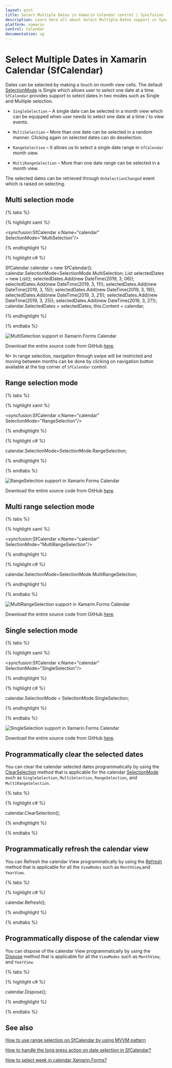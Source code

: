 ```yaml
---
layout: post
title: Select Multiple Dates in Xamarin Calendar control | Syncfusion
description: Learn here all about Select Multiple Dates support in Syncfusion Xamarin Calendar (SfCalendar) control and more.
platform: xamarin
control: Calendar
documentation: ug
---
```


# Select Multiple Dates in Xamarin Calendar (SfCalendar)

Dates can be selected by making a touch on month view cells. The default [SelectionMode](https://help.syncfusion.com/cr/xamarin/Syncfusion.SfCalendar.XForms.SfCalendar.html#Syncfusion_SfCalendar_XForms_SfCalendar_SelectionMode) is Single which allows user to select one date at a time. `SfCalendar` provides support to select dates in two modes such as Single and Multiple selection.

* `SingleSelection` – A single date can be selected in a month view which can be equipped when user needs to select one date at a time / to view events.

* `MultiSelection` – More than one date can be selected in a random manner. Clicking again on selected dates can do deselection.

* `RangeSelection` – It allows us to select a single date range in `SfCalendar` month view.

* `MultiRangeSelection` – More than one date range can be selected in a month view.

The selected dates can be retrieved through `OnSelectionChanged` event which is raised on selecting.

## Multi selection mode

{% tabs %}

{% highlight xaml %}

<syncfusion:SfCalendar  x:Name="calendar" SelectionMode="MultiSelection"/>

{% endhighlight %}

{% highlight c# %}
	
SfCalendar calendar = new SfCalendar();	
calendar.SelectionMode=SelectionMode.MultiSelection;
List<DateTime> selectedDates = new List<DateTime>();
selectedDates.Add(new DateTime(2019, 3, 06));
selectedDates.Add(new DateTime(2019, 3, 11));
selectedDates.Add(new DateTime(2019, 3, 15));
selectedDates.Add(new DateTime(2019, 3, 19));
selectedDates.Add(new DateTime(2019, 3, 21));
selectedDates.Add(new DateTime(2019, 3, 25));
selectedDates.Add(new DateTime(2019, 3, 27));
calendar.SelectedDates = selectedDates;
this.Content = calendar;
	
{% endhighlight %}

{% endtabs %}

![MultiSelection support in Xamarin.Forms Calendar](images/xamarin.forms-calendar-multiselection.png)

Download the entire source code from GitHub [here](https://github.com/SyncfusionExamples/multi-selection-calendar-xamarin).

N> In range selection, navigation through swipe will be restricted and moving between months can be done by clicking on navigation button available at the top corner of `SfCalendar` control.

## Range selection mode

{% tabs %}

{% highlight xaml %}

<syncfusion:SfCalendar  x:Name="calendar" SelectionMode="RangeSelection"/>

{% endhighlight %}

{% highlight c# %}

calendar.SelectionMode=SelectionMode.RangeSelection;
	
{% endhighlight %}

{% endtabs %}

![RangeSelection support in Xamarin.Forms Calendar](images/xamarin.forms-calendar-rangeslection.png)

Download the entire source code from GitHub [here](https://github.com/SyncfusionExamples/range-selection-calendar-xamarin).

## Multi range selection mode

{% tabs %}

{% highlight xaml %}

<syncfusion:SfCalendar  x:Name="calendar" SelectionMode="MultiRangeSelection"/>

{% endhighlight %}

{% highlight c# %}

calendar.SelectionMode=SelectionMode.MultiRangeSelection;
	
{% endhighlight %}

{% endtabs %}

![MultiRangeSelection support in Xamarin.Forms Calendar](images/xamarin.forms-calendar-multirange.png)

Download the entire source code from GitHub [here](https://github.com/SyncfusionExamples/multirange-selection-sample-calendar-xamarin).

## Single selection mode
 
{% tabs %}

{% highlight xaml %}

<syncfusion:SfCalendar  x:Name="calendar" SelectionMode="SingleSelection"/>

{% endhighlight %}

{% highlight c# %}
	
calendar.SelectionMode = SelectionMode.SingleSelection;

{% endhighlight %}

{% endtabs %}

![SingleSelection support in Xamarin.Forms Calendar](images/xamarin.forms-calendar-singleselectionmonth.png)

Download the entire source code from GitHub [here](https://github.com/SyncfusionExamples/single-selection-calendar-xamarin).

## Programmatically clear the selected dates
      
You can clear the calendar selected dates programmatically by using the [ClearSelection](https://help.syncfusion.com/cr/xamarin/Syncfusion.SfCalendar.XForms.SfCalendar.html#Syncfusion_SfCalendar_XForms_SfCalendar_ClearSelection) method that is applicable for the calendar [SelectionMode](https://help.syncfusion.com/cr/xamarin/Syncfusion.SfCalendar.XForms.SfCalendar.html#Syncfusion_SfCalendar_XForms_SfCalendar_SelectionMode) such as `SingleSelection`, `MultiSelection`, `RangeSelection`, and `MultiRangeSelection`.

{% tabs %}

{% highlight c# %}
	
calendar.ClearSelection();
	
{% endhighlight %}

{% endtabs %}

## Programmatically refresh the calendar view
      
You can Refresh the calendar View programmatically by using the [Refresh](https://help.syncfusion.com/cr/xamarin/Syncfusion.SfCalendar.XForms.SfCalendar.html#Syncfusion_SfCalendar_XForms_SfCalendar_Refresh) method that is applicable for all the `ViewModes` such as `MonthView`,and `YearView`.

{% tabs %}

{% highlight c# %}
	
calendar.Refresh();
	
{% endhighlight %}

{% endtabs %}

## Programmatically dispose of the calendar view
      
You can dispose of the calendar View programmatically by using the [Dispose](https://help.syncfusion.com/cr/xamarin/Syncfusion.SfCalendar.XForms.SfCalendar.html#Syncfusion_SfCalendar_XForms_SfCalendar_Dispose) method that is applicable for all the `ViewModes` such as `MonthView`, and `YearView`.

{% tabs %}

{% highlight c# %}
	
calendar.Dispose();
	
{% endhighlight %}

{% endtabs %}

## See also

[How to use range selection on SfCalendar by using MVVM pattern](https://support.syncfusion.com/kb/article/7503/how-to-use-range-selection-on-sfcalendar-by-using-mvvm-pattern)

[How to handle the long press action on date selection in SfCalendar?](https://support.syncfusion.com/kb/article/7633/how-to-handle-the-long-press-action-on-date-selection-in-sfcalendar)

[How to select week in calendar Xamarin.Forms?](https://support.syncfusion.com/kb/article/9225/how-to-select-week-in-calendar-xamarin-forms)
